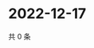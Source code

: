 # 2022-12-17

共 0 条

<!-- BEGIN WEIBO -->
<!-- 最后更新时间 Sat Dec 17 2022 04:14:09 GMT+0800 (China Standard Time) -->

<!-- END WEIBO -->
